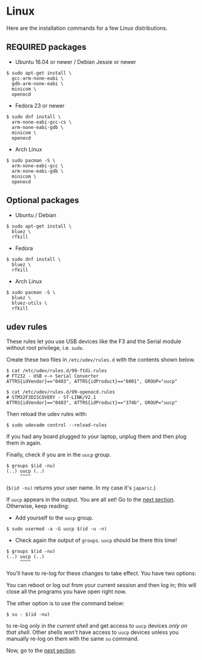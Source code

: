 # Linux

Here are the installation commands for a few Linux distributions.

## REQUIRED packages

- Ubuntu 16.04 or newer / Debian Jessie or newer

```
$ sudo apt-get install \
  gcc-arm-none-eabi \
  gdb-arm-none-eabi \
  minicom \
  openocd
```

- Fedora 23 or newer

```
$ sudo dnf install \
  arm-none-eabi-gcc-cs \
  arm-none-eabi-gdb \
  minicom \
  openocd
```

- Arch Linux

```
$ sudo pacman -S \
  arm-none-eabi-gcc \
  arm-none-eabi-gdb \
  minicom \
  openocd
```

## Optional packages

- Ubuntu / Debian

```
$ sudo apt-get install \
  bluez \
  rfkill
```

- Fedora

```
$ sudo dnf install \
  bluez \
  rfkill
```

- Arch Linux

```
$ sudo pacman -S \
  bluez \
  bluez-utils \
  rfkill
```

## udev rules

These rules let you use USB devices like the F3 and the Serial module without
root privilege, i.e. `sudo`.

Create these two files in `/etc/udev/rules.d` with the contents shown below.

```
$ cat /etc/udev/rules.d/99-ftdi.rules
# FT232 - USB <-> Serial Converter
ATTRS{idVendor}=="0403", ATTRS{idProduct}=="6001", GROUP="uucp"
```

```
$ cat /etc/udev/rules.d/99-openocd.rules
# STM32F3DISCOVERY - ST-LINK/V2.1
ATTRS{idVendor}=="0483", ATTRS{idProduct}=="374b", GROUP="uucp"
```

Then reload the udev rules with:

```
$ sudo udevadm control --reload-rules
```

If you had any board plugged to your laptop, unplug them and then plug them in
again.

Finally, check if you are in the `uucp` group.

```
$ groups $(id -nu)
(..) uucp (..)
     ^^^^
```

(`$(id -nu)` returns your user name. In my case it's `japaric`.)

If `uucp` appears in the output. You are all set! Go to the [next section].
Otherwise, keep reading:

[next section]: 02-setup/verify.html

- Add yourself to the `uucp` group.

```
$ sudo usermod -a -G uucp $(id -u -n)
```

- Check again the output of `groups`. `uucp` should be there this time!

```
$ groups $(id -nu)
(..) uucp (..)
     ^^^^
```

You'll have to re-log for these changes to take effect. You have two options:

You can reboot or log out from your current session and then log in; this will
close all the programs you have open right now.

The other option is to use the command below:

```
$ su - $(id -nu)
```

to re-log *only in the current shell* and get access to `uucp` devices *only on
that shell*. Other shells *won't* have access to `uucp` devices unless you
manually re-log on them with the same `su` command.

Now, go to the [next section].
